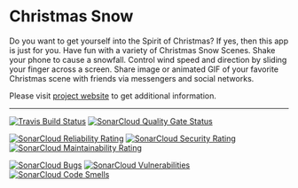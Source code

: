 # Christmas Snow

Do you want to get yourself into the Spirit of Christmas? If yes, then this
app  is  just  for  you.  Have fun with a variety of Christmas Snow Scenes.
Shake  your  phone to cause a snowfall. Control wind speed and direction by
sliding  your  finger  across a screen. Share image or animated GIF of your
favorite Christmas scene with friends via messengers and social networks.

Please  visit  [project  website](https://christmassnow.sourceforge.io/) to
get additional information.

---

[![Travis Build Status](https://travis-ci.org/christmas-snow/christmassnow-ios.svg?branch=master)](https://travis-ci.org/christmas-snow/christmassnow-ios)
[![SonarCloud Quality Gate Status](https://sonarcloud.io/api/project_badges/measure?project=christmas-snow_christmassnow-ios&metric=alert_status)](https://sonarcloud.io/dashboard?id=christmas-snow_christmassnow-ios)

[![SonarCloud Reliability Rating](https://sonarcloud.io/api/project_badges/measure?project=christmas-snow_christmassnow-ios&metric=reliability_rating)](https://sonarcloud.io/dashboard?id=christmas-snow_christmassnow-ios)
[![SonarCloud Security Rating](https://sonarcloud.io/api/project_badges/measure?project=christmas-snow_christmassnow-ios&metric=security_rating)](https://sonarcloud.io/dashboard?id=christmas-snow_christmassnow-ios)
[![SonarCloud Maintainability Rating](https://sonarcloud.io/api/project_badges/measure?project=christmas-snow_christmassnow-ios&metric=sqale_rating)](https://sonarcloud.io/dashboard?id=christmas-snow_christmassnow-ios)

[![SonarCloud Bugs](https://sonarcloud.io/api/project_badges/measure?project=christmas-snow_christmassnow-ios&metric=bugs)](https://sonarcloud.io/dashboard?id=christmas-snow_christmassnow-ios)
[![SonarCloud Vulnerabilities](https://sonarcloud.io/api/project_badges/measure?project=christmas-snow_christmassnow-ios&metric=vulnerabilities)](https://sonarcloud.io/dashboard?id=christmas-snow_christmassnow-ios)
[![SonarCloud Code Smells](https://sonarcloud.io/api/project_badges/measure?project=christmas-snow_christmassnow-ios&metric=code_smells)](https://sonarcloud.io/dashboard?id=christmas-snow_christmassnow-ios)
